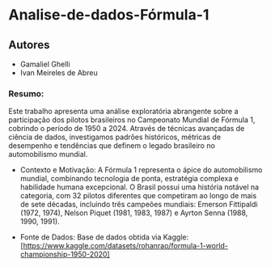 # Analise-de-dados-Fórmula-1
## Autores
- Gamaliel Ghelli
- Ivan Meireles de Abreu

### Resumo:
Este trabalho apresenta uma análise exploratória abrangente sobre a participação dos pilotos brasileiros no Campeonato Mundial de Fórmula 1, cobrindo o período de 1950 a 2024. Através de técnicas avançadas de ciência de dados, investigamos padrões históricos, métricas de desempenho e tendências que definem o legado brasileiro no automobilismo mundial.

- Contexto e Motivação:
A Fórmula 1 representa o ápice do automobilismo mundial, combinando tecnologia de ponta, estratégia complexa e habilidade humana excepcional. O Brasil possui uma história notável na categoria, com 32 pilotos diferentes que competiram ao longo de mais de sete décadas, incluindo três campeões mundiais: Emerson Fittipaldi (1972, 1974), Nelson Piquet (1981, 1983, 1987) e Ayrton Senna (1988, 1990, 1991).

- Fonte de Dados:
Base de dados obtida via Kaggle: [https://www.kaggle.com/datasets/rohanrao/formula-1-world-championship-1950-2020] 
